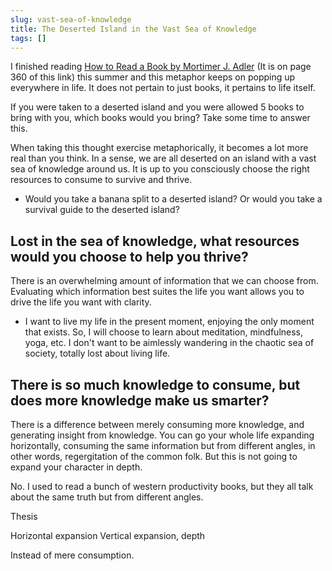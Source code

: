 ```yaml
---
slug: vast-sea-of-knowledge
title: The Deserted Island in the Vast Sea of Knowledge
tags: []
---
```


I finished reading [How to Read a Book by Mortimer J. Adler](https://ia802804.us.archive.org/19/items/howtoreadabook1972edition/How%20to%20Read%20a%20Book%20-%201972%20Edition.pdf)        (It is on page 360 of this link) this summer and this metaphor keeps on popping up everywhere in life. It does not pertain to just books, it pertains to life itself.

If you were taken to a deserted island and you were allowed 5 books to bring with you, which books would you bring? Take some time to answer this.

When taking this thought exercise metaphorically, it becomes a lot more real than you think. In a sense, we are all deserted on an island with a vast sea of knowledge around us. It is up to you consciously choose the right resources to consume to survive and thrive.

* Would you take a banana split to a deserted island? Or would you take a survival guide to the deserted island?

## Lost in the sea of knowledge, what resources would you choose to help you thrive?

There is an overwhelming amount of information that we can choose from. Evaluating which information best suites the life you want allows you to drive the life you want with clarity.

* I want to live my life in the present moment, enjoying the only moment that exists. So, I will choose to learn about meditation, mindfulness, yoga, etc. I don't want to be aimlessly wandering in the chaotic sea of society, totally lost about living life.

## There is so much knowledge to consume, but does more knowledge make us smarter?

There is a difference between merely consuming more knowledge, and generating insight from knowledge. You can go your whole life expanding horizontally, consuming the same information but from different angles, in other words, regergitation of the common folk. But this is not going to expand your character in depth.

No. I used to read a bunch of western productivity books, but they all talk about the same truth but from different angles. 

Thesis

Horizontal expansion
Vertical expansion, depth

Instead of mere consumption.
